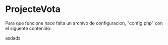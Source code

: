 # ProjecteVota

Para que funcione hace falta un archivo de configuracion, "config.php" con el siguente contenido:

<?php
	$hostname = "localhost";
	$dbname = "projecteVota";
	$username = "root";
	$pass = "";

	$pdo = new PDO ("mysql:host=$hostname; dbname=$dbname", "$username", "$pass");
?>
asdads

